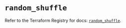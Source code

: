 # `random_shuffle`

Refer to the Terraform Registry for docs: [`random_shuffle`](https://registry.terraform.io/providers/hashicorp/random/3.6.0/docs/resources/shuffle).
